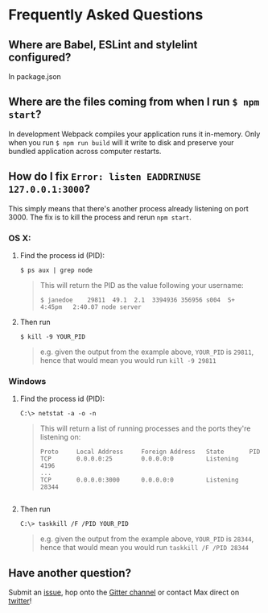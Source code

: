 # Frequently Asked Questions

## Where are Babel, ESLint and stylelint configured?

In package.json

## Where are the files coming from when I run `$ npm start`?

In development Webpack compiles your application runs it in-memory. Only when
you run `$ npm run build` will it write to disk and preserve your bundled
application across computer restarts.

## How do I fix `Error: listen EADDRINUSE 127.0.0.1:3000`?

This simply means that there's another process already listening on port 3000.
The fix is to kill the process and rerun `npm start`.

### OS X:

1. Find the process id (PID):
    ```Shell
    $ ps aux | grep node
    ```
    > This will return the PID as the value following your username:
    > ```Shell
    > $ janedoe    29811  49.1  2.1  3394936 356956 s004  S+    4:45pm   2:40.07 node server
    > ```

1. Then run
    ```Shell
    $ kill -9 YOUR_PID
    ```
    > e.g. given the output from the example above, `YOUR_PID` is `29811`, hence
    that would mean you would run `kill -9 29811`

### Windows

1. Find the process id (PID):
    ```Shell
    C:\> netstat -a -o -n
    ```

    > This will return a list of running processes and the ports they're
    listening on:
    > ```
    > Proto     Local Address     Foreign Address   State       PID
    > TCP       0.0.0.0:25        0.0.0.0:0         Listening   4196
    > ...
    > TCP       0.0.0.0:3000      0.0.0.0:0         Listening   28344
    ```

1. Then run
    ```Shell
    C:\> taskkill /F /PID YOUR_PID
    ```
    > e.g. given the output from the example above, `YOUR_PID` is `28344`, hence
    that would mean you would run `taskkill /F /PID 28344`

## Have another question?

Submit an [issue](https://github.com/mxstbr/react-boilerplate/issues),
hop onto the [Gitter channel](https://gitter.im/mxstbr/react-boilerplate)
or contact Max direct on [twitter](https://twitter.com/mxstbr)!
